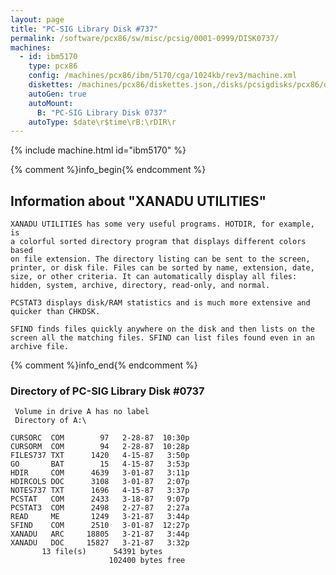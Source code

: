 ```yaml
---
layout: page
title: "PC-SIG Library Disk #737"
permalink: /software/pcx86/sw/misc/pcsig/0001-0999/DISK0737/
machines:
  - id: ibm5170
    type: pcx86
    config: /machines/pcx86/ibm/5170/cga/1024kb/rev3/machine.xml
    diskettes: /machines/pcx86/diskettes.json,/disks/pcsigdisks/pcx86/diskettes.json
    autoGen: true
    autoMount:
      B: "PC-SIG Library Disk 0737"
    autoType: $date\r$time\rB:\rDIR\r
---
```


{% include machine.html id="ibm5170" %}

{% comment %}info_begin{% endcomment %}

## Information about "XANADU UTILITIES"

    XANADU UTILITIES has some very useful programs. HOTDIR, for example, is
    a colorful sorted directory program that displays different colors based
    on file extension. The directory listing can be sent to the screen,
    printer, or disk file. Files can be sorted by name, extension, date,
    size, or other criteria. It can automatically display all files:
    hidden, system, archive, directory, read-only, and normal.
    
    PCSTAT3 displays disk/RAM statistics and is much more extensive and
    quicker than CHKDSK.
    
    SFIND finds files quickly anywhere on the disk and then lists on the
    screen all the matching files. SFIND can list files found even in an
    archive file.
{% comment %}info_end{% endcomment %}


### Directory of PC-SIG Library Disk #0737

     Volume in drive A has no label
     Directory of A:\

    CURSORC  COM        97   2-28-87  10:30p
    CURSORM  COM        94   2-28-87  10:28p
    FILES737 TXT      1420   4-15-87   3:50p
    GO       BAT        15   4-15-87   3:53p
    HDIR     COM      4639   3-01-87   3:11p
    HDIRCOLS DOC      3108   3-01-87   2:07p
    NOTES737 TXT      1696   4-15-87   3:37p
    PCSTAT   COM      2433   3-18-87   9:07p
    PCSTAT3  COM      2498   2-27-87   2:27a
    READ     ME       1249   3-21-87   3:44p
    SFIND    COM      2510   3-01-87  12:27p
    XANADU   ARC     18805   3-21-87   3:44p
    XANADU   DOC     15827   3-21-87   3:32p
           13 file(s)      54391 bytes
                          102400 bytes free
